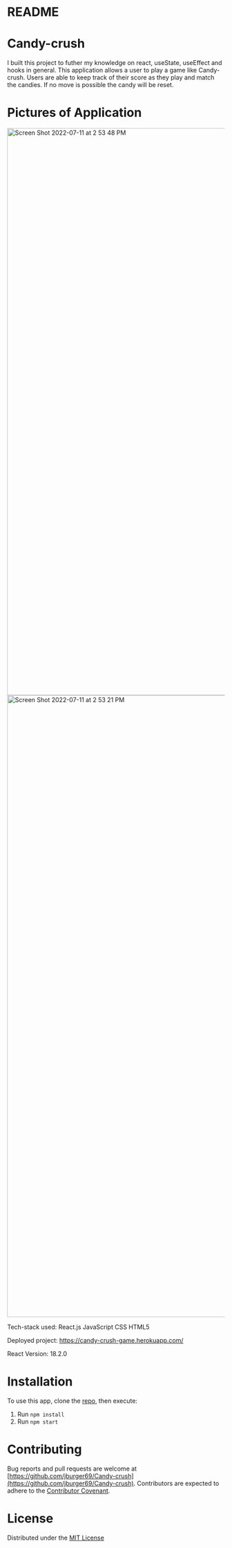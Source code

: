 # README

# Candy-crush
I built this project to futher my knowledge on react, useState, useEffect and hooks in general. This application allows a user to play a game like Candy-crush. Users are able to keep track of their score as they play and match the candies. If no move is possible the candy will be reset.

# Pictures of Application
<img width="1313" alt="Screen Shot 2022-07-11 at 2 53 48 PM" src="https://user-images.githubusercontent.com/71084231/178338868-4bec8ec7-2691-4ab2-9f44-ef553f9f4491.png">
<img width="1440" alt="Screen Shot 2022-07-11 at 2 53 21 PM" src="https://user-images.githubusercontent.com/71084231/178338885-d4301d1d-6f53-4524-a666-ff08bd63d0f3.png">

Tech-stack used:
React.js
JavaScript
CSS
HTML5

Deployed project:
https://candy-crush-game.herokuapp.com/

React Version:
18.2.0


# Installation
To use this app, clone the [repo](https://github.com/jburger69/Candy-crush), then execute:

1. Run `npm install`
2. Run `npm start`

# Contributing
Bug reports and pull requests are welcome at [https://github.com/jburger69/Candy-crush](https://github.com/jburger69/Candy-crush). Contributors are expected to adhere to the [Contributor Covenant](https://www.contributor-covenant.org/).

# License
Distributed under the [MIT License](https://opensource.org/licenses/MIT)
